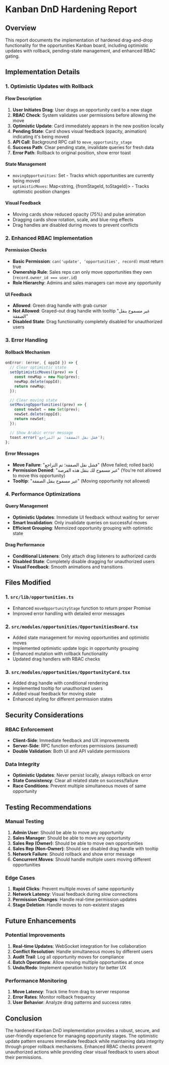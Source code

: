 # Kanban DnD Hardening Report

## Overview

This report documents the implementation of hardened drag-and-drop functionality for the opportunities Kanban board, including optimistic updates with rollback, pending-state management, and enhanced RBAC gating.

## Implementation Details

### 1. Optimistic Updates with Rollback

#### Flow Description

1. **User Initiates Drag**: User drags an opportunity card to a new stage
2. **RBAC Check**: System validates user permissions before allowing the move
3. **Optimistic Update**: Card immediately appears in the new position locally
4. **Pending State**: Card shows visual feedback (opacity, animation) indicating it's being moved
5. **API Call**: Background RPC call to `move_opportunity_stage`
6. **Success Path**: Clear pending state, invalidate queries for fresh data
7. **Error Path**: Rollback to original position, show error toast

#### State Management

- `movingOpportunities`: Set<string> - Tracks which opportunities are currently being moved
- `optimisticMoves`: Map<string, {fromStageId, toStageId}> - Tracks optimistic position changes

#### Visual Feedback

- Moving cards show reduced opacity (75%) and pulse animation
- Dragging cards show rotation, scale, and blue ring effects
- Drag handles are disabled during moves to prevent conflicts

### 2. Enhanced RBAC Implementation

#### Permission Checks

- **Basic Permission**: `can('update', 'opportunities', record)` must return true
- **Ownership Rule**: Sales reps can only move opportunities they own (`record.owner_id === user.id`)
- **Role Hierarchy**: Admins and sales managers can move any opportunity

#### UI Feedback

- **Allowed**: Green drag handle with grab cursor
- **Not Allowed**: Grayed-out drag handle with tooltip "غير مسموح بنقل الصفقة"
- **Disabled State**: Drag functionality completely disabled for unauthorized users

### 3. Error Handling

#### Rollback Mechanism

```typescript
onError: (error, { oppId }) => {
  // Clear optimistic state
  setOptimisticMoves((prev) => {
    const newMap = new Map(prev);
    newMap.delete(oppId);
    return newMap;
  });

  // Clear moving state
  setMovingOpportunities((prev) => {
    const newSet = new Set(prev);
    newSet.delete(oppId);
    return newSet;
  });

  // Show Arabic error message
  toast.error('فشل نقل الصفقة؛ تم التراجع');
};
```

#### Error Messages

- **Move Failure**: "فشل نقل الصفقة؛ تم التراجع" (Move failed; rolled back)
- **Permission Denied**: "غير مسموح لك بنقل هذه الفرصة" (You're not allowed to move this opportunity)
- **Tooltip**: "غير مسموح بنقل الصفقة" (Moving opportunity not allowed)

### 4. Performance Optimizations

#### Query Management

- **Optimistic Updates**: Immediate UI feedback without waiting for server
- **Smart Invalidation**: Only invalidate queries on successful moves
- **Efficient Grouping**: Memoized opportunity grouping with optimistic state

#### Drag Performance

- **Conditional Listeners**: Only attach drag listeners to authorized cards
- **Disabled State**: Completely disable dragging for unauthorized users
- **Visual Feedback**: Smooth animations and transitions

## Files Modified

### 1. `src/lib/opportunities.ts`

- Enhanced `moveOpportunityStage` function to return proper Promise
- Improved error handling with detailed error messages

### 2. `src/modules/opportunities/OpportunitiesBoard.tsx`

- Added state management for moving opportunities and optimistic moves
- Implemented optimistic update logic in opportunity grouping
- Enhanced mutation with rollback functionality
- Updated drag handlers with RBAC checks

### 3. `src/modules/opportunities/OpportunityCard.tsx`

- Added drag handle with conditional rendering
- Implemented tooltip for unauthorized users
- Added visual feedback for moving state
- Enhanced styling for different permission states

## Security Considerations

### RBAC Enforcement

- **Client-Side**: Immediate feedback and UX improvements
- **Server-Side**: RPC function enforces permissions (assumed)
- **Double Validation**: Both UI and API validate permissions

### Data Integrity

- **Optimistic Updates**: Never persist locally, always rollback on error
- **State Consistency**: Clear all related state on success/failure
- **Race Conditions**: Prevent multiple simultaneous moves of same opportunity

## Testing Recommendations

### Manual Testing

1. **Admin User**: Should be able to move any opportunity
2. **Sales Manager**: Should be able to move any opportunity
3. **Sales Rep (Owner)**: Should be able to move own opportunities
4. **Sales Rep (Non-Owner)**: Should see disabled drag handle with tooltip
5. **Network Failure**: Should rollback and show error message
6. **Concurrent Moves**: Should handle multiple users moving different opportunities

### Edge Cases

1. **Rapid Clicks**: Prevent multiple moves of same opportunity
2. **Network Latency**: Visual feedback during slow connections
3. **Permission Changes**: Handle real-time permission updates
4. **Stage Deletion**: Handle moves to non-existent stages

## Future Enhancements

### Potential Improvements

1. **Real-time Updates**: WebSocket integration for live collaboration
2. **Conflict Resolution**: Handle simultaneous moves by different users
3. **Audit Trail**: Log all opportunity moves for compliance
4. **Batch Operations**: Allow moving multiple opportunities at once
5. **Undo/Redo**: Implement operation history for better UX

### Performance Monitoring

1. **Move Latency**: Track time from drag to server response
2. **Error Rates**: Monitor rollback frequency
3. **User Behavior**: Analyze drag patterns and success rates

## Conclusion

The hardened Kanban DnD implementation provides a robust, secure, and user-friendly experience for managing opportunity stages. The optimistic update pattern ensures immediate feedback while maintaining data integrity through proper rollback mechanisms. Enhanced RBAC checks prevent unauthorized actions while providing clear visual feedback to users about their permissions.
